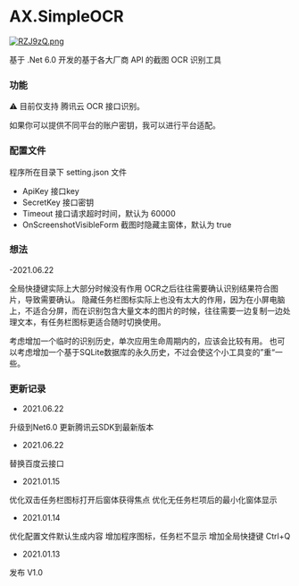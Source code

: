 
# AX.SimpleOCR

[![RZJ9zQ.png](https://z3.ax1x.com/2021/06/22/RZJ9zQ.png)](https://imgtu.com/i/RZJ9zQ)

基于 .Net 6.0 开发的基于各大厂商 API 的截图 OCR 识别工具 

### 功能

⚠ 目前仅支持 腾讯云 OCR 接口识别。

如果你可以提供不同平台的账户密钥，我可以进行平台适配。

### 配置文件

程序所在目录下 setting.json 文件

- ApiKey						接口key
- SecretKey						接口密钥
- Timeout						接口请求超时时间，默认为 60000
- OnScreenshotVisibleForm		截图时隐藏主窗体，默认为 true

### 想法

-2021.06.22

全局快捷键实际上大部分时候没有作用 OCR之后往往需要确认识别结果符合图片，导致需要确认。
隐藏任务栏图标实际上也没有太大的作用，因为在小屏电脑上，不适合分屏，而在识别包含大量文本的图片的时候，往往需要一边复制一边处理文本，有任务栏图标更适合随时切换使用。

考虑增加一个临时的识别历史，单次应用生命周期内的，应该会比较有用。
也可以考虑增加一个基于SQLite数据库的永久历史，不过会使这个小工具变的”重“一些。

### 更新记录

- 2021.06.22

升级到Net6.0
更新腾讯云SDK到最新版本

- 2021.06.22

替换百度云接口

- 2021.01.15

优化双击任务栏图标打开后窗体获得焦点
优化无任务栏项后的最小化窗体显示

- 2021.01.14

优化配置文件默认生成内容
增加程序图标，任务栏不显示
增加全局快捷键  Ctrl+Q

- 2021.01.13

发布 V1.0




